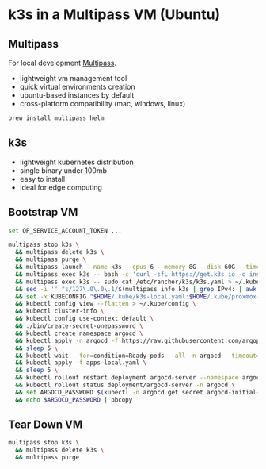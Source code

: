 # k3s in a Multipass VM (Ubuntu)

## Multipass

For local development [Multipass](https://multipass.run/).

- lightweight vm management tool
- quick virtual environments creation
- ubuntu-based instances by default
- cross-platform compatibility (mac, windows, linux)

```bash
brew install multipass helm
```

## k3s

- lightweight kubernetes distribution
- single binary under 100mb
- easy to install
- ideal for edge computing

## Bootstrap VM

```bash
set OP_SERVICE_ACCOUNT_TOKEN ...

multipass stop k3s \
  && multipass delete k3s \
  && multipass purge \
  && multipass launch --name k3s --cpus 6 --memory 8G --disk 60G --timeout 3000 \
  && multipass exec k3s -- bash -c 'curl -sfL https://get.k3s.io -o install.sh && sh install.sh' \
  && multipass exec k3s -- sudo cat /etc/rancher/k3s/k3s.yaml > ~/.kube/k3s-local.yaml \
  && sed -i '' "s/127\.0\.0\.1/$(multipass info k3s | grep IPv4: | awk '{print $2}')/g" ~/.kube/k3s-local.yaml \
  && set -x KUBECONFIG "$HOME/.kube/k3s-local.yaml:$HOME/.kube/proxmox-01-cluster-01.yaml" \
  && kubectl config view --flatten > ~/.kube/config \
  && kubectl cluster-info \
  && kubectl config use-context default \
  && ./bin/create-secret-onepassword \
  && kubectl create namespace argocd \
  && kubectl apply -n argocd -f https://raw.githubusercontent.com/argoproj/argo-cd/stable/manifests/install.yaml \
  && sleep 5 \
  && kubectl wait --for=condition=Ready pods --all -n argocd --timeout=300s \
  && kubectl apply -f apps-local.yaml \
  && sleep 5 \
  && kubectl rollout restart deployment argocd-server --namespace argocd \
  && kubectl rollout status deployment/argocd-server -n argocd \
  && set ARGOCD_PASSWORD $(kubectl -n argocd get secret argocd-initial-admin-secret -o jsonpath="{.data.password}" | base64 -d) \
  && echo $ARGOCD_PASSWORD | pbcopy
```

## Tear Down VM

```bash
multipass stop k3s \
  && multipass delete k3s \
  && multipass purge
```
